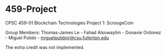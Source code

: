 # 459-Project


CPSC 459-01 Blockchain Technologies
Project 1: ScroogeCoin

Group Members: 
Thomas-James Le -
Fahad Alsowaylim -
Donavie Ordonez -
Miguel Pulido - miguelpulidojr@csu.fullerton.edu

The extra credit was not implemented.
